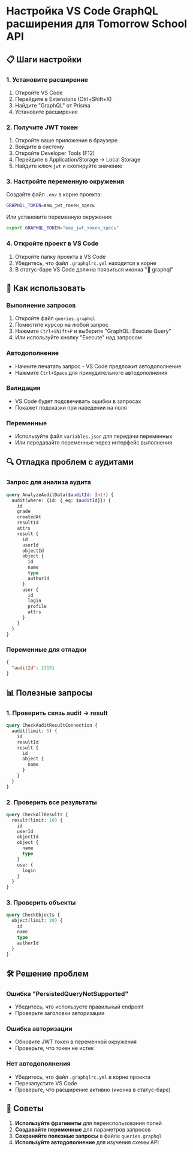 # Настройка VS Code GraphQL расширения для Tomorrow School API

## 📋 Шаги настройки

### 1. Установите расширение
1. Откройте VS Code
2. Перейдите в Extensions (Ctrl+Shift+X)
3. Найдите "GraphQL" от Prisma
4. Установите расширение

### 2. Получите JWT токен
1. Откройте ваше приложение в браузере
2. Войдите в систему
3. Откройте Developer Tools (F12)
4. Перейдите в Application/Storage → Local Storage
5. Найдите ключ `jwt` и скопируйте значение

### 3. Настройте переменную окружения
Создайте файл `.env` в корне проекта:
```bash
GRAPHQL_TOKEN=ваш_jwt_токен_здесь
```

Или установите переменную окружения:
```bash
export GRAPHQL_TOKEN="ваш_jwt_токен_здесь"
```

### 4. Откройте проект в VS Code
1. Откройте папку проекта в VS Code
2. Убедитесь, что файл `.graphqlrc.yml` находится в корне
3. В статус-баре VS Code должна появиться иконка "🔌 graphql"

## 🚀 Как использовать

### Выполнение запросов
1. Откройте файл `queries.graphql`
2. Поместите курсор на любой запрос
3. Нажмите `Ctrl+Shift+P` и выберите "GraphQL: Execute Query"
4. Или используйте кнопку "Execute" над запросом

### Автодополнение
- Начните печатать запрос - VS Code предложит автодополнение
- Нажмите `Ctrl+Space` для принудительного автодополнения

### Валидация
- VS Code будет подсвечивать ошибки в запросах
- Покажет подсказки при наведении на поля

### Переменные
- Используйте файл `variables.json` для передачи переменных
- Или передавайте переменные через интерфейс выполнения

## 🔍 Отладка проблем с аудитами

### Запрос для анализа аудита
```graphql
query AnalyzeAuditData($auditId: Int!) {
  audit(where: {id: {_eq: $auditId}}) {
    id
    grade
    createdAt
    resultId
    attrs
    result {
      id
      userId
      objectId
      object {
        id
        name
        type
        authorId
      }
      user {
        id
        login
        profile
        attrs
      }
    }
  }
}
```

### Переменные для отладки
```json
{
  "auditId": 13151
}
```

## 📊 Полезные запросы

### 1. Проверить связь audit → result
```graphql
query CheckAuditResultConnection {
  audit(limit: 5) {
    id
    resultId
    result {
      id
      object {
        name
      }
    }
  }
}
```

### 2. Проверить все результаты
```graphql
query CheckAllResults {
  result(limit: 10) {
    id
    userId
    objectId
    object {
      name
      type
    }
    user {
      login
    }
  }
}
```

### 3. Проверить объекты
```graphql
query CheckObjects {
  object(limit: 20) {
    id
    name
    type
    authorId
  }
}
```

## 🛠️ Решение проблем

### Ошибка "PersistedQueryNotSupported"
- Убедитесь, что используете правильный endpoint
- Проверьте заголовки авторизации

### Ошибка авторизации
- Обновите JWT токен в переменной окружения
- Проверьте, что токен не истек

### Нет автодополнения
- Убедитесь, что файл `.graphqlrc.yml` в корне проекта
- Перезапустите VS Code
- Проверьте, что расширение активно (иконка в статус-баре)

## 📝 Советы

1. **Используйте фрагменты** для переиспользования полей
2. **Создавайте переменные** для параметров запросов
3. **Сохраняйте полезные запросы** в файле `queries.graphql`
4. **Используйте автодополнение** для изучения схемы API
